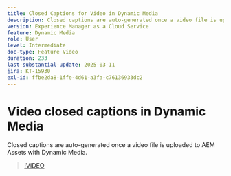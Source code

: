 ```yaml
---
title: Closed Captions for Video in Dynamic Media
description: Closed captions are auto-generated once a video file is uploaded to Dynamic Media.
version: Experience Manager as a Cloud Service
feature: Dynamic Media
role: User
level: Intermediate
doc-type: Feature Video
duration: 233
last-substantial-update: 2025-03-11
jira: KT-15930
exl-id: ffbe2da8-1ffe-4d61-a3fa-c76136933dc2
---
```

# Video closed captions in Dynamic Media

Closed captions are auto-generated once a video file is uploaded to AEM Assets with Dynamic Media.

>[!VIDEO](https://video.tv.adobe.com/v/3432627/?learn=on)

